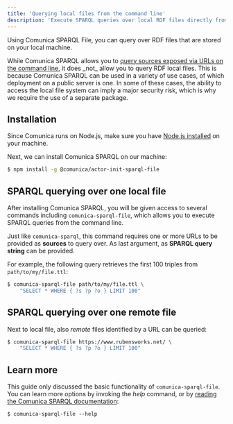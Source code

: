 ```yaml
---
title: 'Querying local files from the command line'
description: 'Execute SPARQL queries over local RDF files directly from the command line.'
---
```


Using Comunica SPARQL File, you can query over RDF files that are stored on your local machine.

<div class="note">
While Comunica SPARQL allows you to <a href="/docs/query/getting_started/query_cli/">query sources exposed via URLs on the command line</a>,
it does _not_ allow you to query RDF local files.
This is because Comunica SPARQL can be used in a variety of use cases, of which deployment on a public server is one.
In some of these cases, the ability to access the local file system can imply a major security risk,
which is why we require the use of a separate package. 
</div>

## Installation

Since Comunica runs on Node.js, make sure you have [Node.js installed](https://nodejs.org/en/) on your machine.

Next, we can install Comunica SPARQL on our machine:
```bash
$ npm install -g @comunica/actor-init-sparql-file
```

## SPARQL querying over one local file

After installing Comunica SPARQL, you will be given access to several commands including `comunica-sparql-file`,
which allows you to execute SPARQL queries from the command line.

Just like `comunica-sparql`, this command requires one or more URLs to be provided as **sources** to query over.
As last argument, as **SPARQL query string** can be provided.

For example, the following query retrieves the first 100 triples from `path/to/my/file.ttl`:
```bash
$ comunica-sparql-file path/to/my/file.ttl \
    "SELECT * WHERE { ?s ?p ?o } LIMIT 100"
```

## SPARQL querying over one remote file

Next to local file, also _remote_ files identified by a URL can be queried:
```bash
$ comunica-sparql-file https://www.rubensworks.net/ \
    "SELECT * WHERE { ?s ?p ?o } LIMIT 100"
```

## Learn more

This guide only discussed the basic functionality of `comunica-sparql-file`.
You can learn more options by invoking the _help_ command, or by [reading the Comunica SPARQL documentation](/docs/query/getting_started/query_cli/):
```text
$ comunica-sparql-file --help
```
